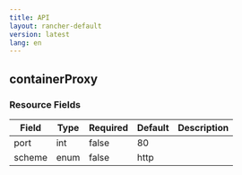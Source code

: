 ```yaml
---
title: API
layout: rancher-default
version: latest
lang: en
---
```


## containerProxy





### Resource Fields

Field | Type | Required | Default | Description
---|---|---|---|---
port | int | false | 80 | 
scheme | enum | false | http | 

